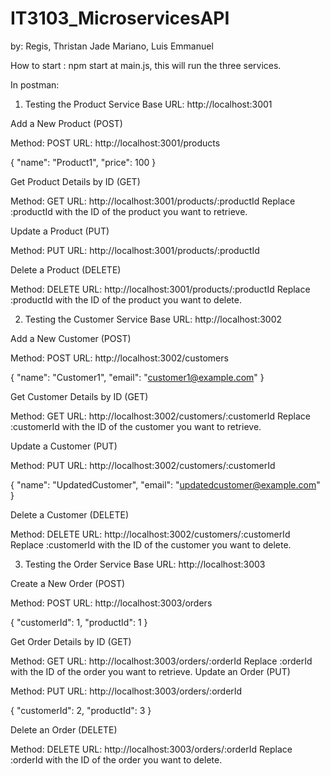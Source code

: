 # IT3103_MicroservicesAPI 
by: Regis, Thristan Jade 
    Mariano, Luis Emmanuel 

How to start : npm start at main.js, this will run the three services. 

In postman: 
1. Testing the Product Service
Base URL: http://localhost:3001

Add a New Product (POST)

Method: POST
URL: http://localhost:3001/products

{
  "name": "Product1",
  "price": 100
}

Get Product Details by ID (GET)

Method: GET
URL: http://localhost:3001/products/:productId
Replace :productId with the ID of the product you want to retrieve.

Update a Product (PUT)

Method: PUT
URL: http://localhost:3001/products/:productId

Delete a Product (DELETE)

Method: DELETE
URL: http://localhost:3001/products/:productId
Replace :productId with the ID of the product you want to delete.


2. Testing the Customer Service
Base URL: http://localhost:3002

Add a New Customer (POST)

Method: POST
URL: http://localhost:3002/customers

{
  "name": "Customer1",
  "email": "customer1@example.com"
}

Get Customer Details by ID (GET)

Method: GET
URL: http://localhost:3002/customers/:customerId
Replace :customerId with the ID of the customer you want to retrieve.

Update a Customer (PUT)

Method: PUT
URL: http://localhost:3002/customers/:customerId

{
  "name": "UpdatedCustomer",
  "email": "updatedcustomer@example.com"
}

Delete a Customer (DELETE)

Method: DELETE
URL: http://localhost:3002/customers/:customerId
Replace :customerId with the ID of the customer you want to delete.


3. Testing the Order Service
Base URL: http://localhost:3003

Create a New Order (POST)

Method: POST
URL: http://localhost:3003/orders

{
  "customerId": 1,
  "productId": 1
}

Get Order Details by ID (GET)

Method: GET
URL: http://localhost:3003/orders/:orderId
Replace :orderId with the ID of the order you want to retrieve.
Update an Order (PUT)

Method: PUT
URL: http://localhost:3003/orders/:orderId

{
  "customerId": 2,
  "productId": 3
}

Delete an Order (DELETE)

Method: DELETE
URL: http://localhost:3003/orders/:orderId
Replace :orderId with the ID of the order you want to delete.